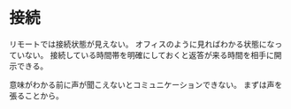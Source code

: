 # 接続

リモートでは接続状態が見えない。
オフィスのように見ればわかる状態になっていない。
接続している時間帯を明確にしておくと返答が来る時間を相手に開示できる。

意味がわかる前に声が聞こえないとコミュニケーションできない。
まずは声を張ることから。
